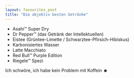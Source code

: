 ```yaml
---
layout: favourites_post
title: "Die objektiv besten Getränke"
---
```


* Asahi™ Super Dry
* Dr Pepper™ (das Getränk der Intellektuellen)
* Eistee (Grüntee-Limette / Schwarztee-Pfirsich-Hibiskus)
* Karbonisiertes Wasser
* Latte Macchiato
* Red Bull™ Purple Edition
* Riegele™ Spezi

Ich schwöre, ich habe kein Problem mit Koffein ☻